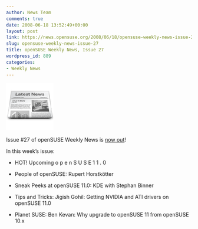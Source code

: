```yaml
---
author: News Team
comments: true
date: 2008-06-18 13:52:49+00:00
layout: post
link: https://news.opensuse.org/2008/06/18/opensuse-weekly-news-issue-27/
slug: opensuse-weekly-news-issue-27
title: openSUSE Weekly News, Issue 27
wordpress_id: 889
categories:
- Weekly News
---
```


![news](/wp-content/uploads/2007/11/knewsticker.png)

Issue #27 of openSUSE Weekly News is [now out](//en.opensuse.org/OpenSUSE_Weekly_News/27)!

In this week’s issue:



	
  * HOT! Upcoming o p e n S U S E 1 1 . 0

	
  * People of openSUSE: Rupert Horstkötter

	
  * Sneak Peeks at openSUSE 11.0: KDE with Stephan Binner

	
  * Tips and Tricks: Jigish Gohil: Getting NVIDIA and ATI drivers on openSUSE 11.0

	
  * Planet SUSE: Ben Kevan: Why upgrade to openSUSE 11 from openSUSE 10.x


